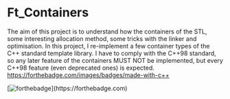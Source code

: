 # Ft_Containers
The aim of this project is to understand how the containers of the STL, some interesting allocation method, some tricks with the linker and optimisation.
In this project, I re-implement a few container types of the C++ standard template library. I have to comply with the C++98 standard, so any later feature of the containers MUST NOT be implemented, but every C++98 feature (even deprecated ones) is expected.
https://forthebadge.com/images/badges/made-with-c++

[![forthebadge]([https://forthebadge.com/images/badges/made-with-c++](https://forthebadge.com/))](https://forthebadge.com)
